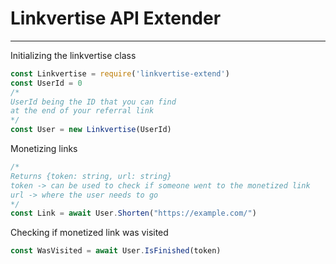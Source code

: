 # Linkvertise API Extender

---
Initializing the linkvertise class
```js
const Linkvertise = require('linkvertise-extend')
const UserId = 0
/*
UserId being the ID that you can find
at the end of your referral link
*/
const User = new Linkvertise(UserId)
```

Monetizing links
```js
/*
Returns {token: string, url: string}
token -> can be used to check if someone went to the monetized link
url -> where the user needs to go
*/
const Link = await User.Shorten("https://example.com/")
```

Checking if monetized link was visited
```js
const WasVisited = await User.IsFinished(token)
```